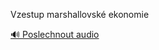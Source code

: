 
Vzestup marshallovské ekonomie

[🔊 Poslechnout audio](/data/7-paragraphs/audio/chapter_178/para_001-Vzestup-marshallovsk-ekonomie.mp3)
